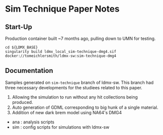 # Sim Technique Paper Notes

## Start-Up
Production container built ~7 months ago, pulling down to UMN for testing.
```
cd ${LDMX_BASE}
singularity build ldmx_local_sim-technique-dmg4.sif docker://tomeichlersmith/ldmx-sw:sim-technique-dmg4
```

## Documentation
Samples generated on `sim-technique` branch of ldmx-sw. This branch had three necessary developments for the studiees related to this paper.
1. Allowing the simulation to run without any hit collections being produced.
2. Auto generation of GDML corresponding to big hunk of a single material.
3. Addition of new dark brem model using NA64's DMG4

- ana : analysis scripts
- sim : config scripts for simulations with ldmx-sw
